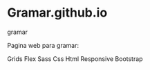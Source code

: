 # Gramar.github.io
gramar


Pagina web para gramar: 

Grids
Flex
Sass
Css
Html
Responsive
Bootstrap
